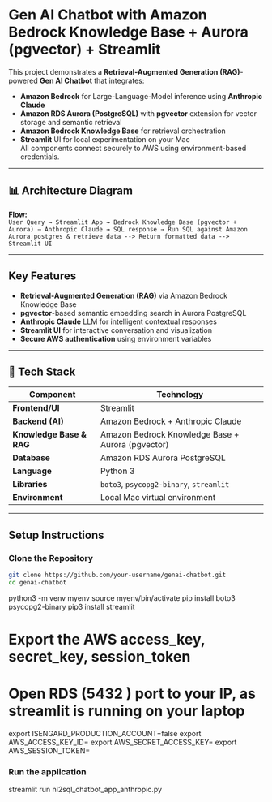 # Gen AI Chatbot with Amazon Bedrock Knowledge Base + Aurora (pgvector) + Streamlit

This project demonstrates a **Retrieval-Augmented Generation (RAG)**-powered **Gen AI Chatbot** that integrates:
- **Amazon Bedrock** for Large-Language-Model inference using **Anthropic Claude**
- **Amazon RDS Aurora (PostgreSQL)** with **pgvector** extension for vector storage and semantic retrieval
- **Amazon Bedrock Knowledge Base** for retrieval orchestration
- **Streamlit** UI for local experimentation on your Mac  
All components connect securely to AWS using environment-based credentials.

---

## 📊 Architecture Diagram

**Flow:**  
`User Query → Streamlit App → Bedrock Knowledge Base (pgvector + Aurora) → Anthropic Claude → SQL response → Run SQL against Amazon Aurora postgres & retrieve data --> Return formatted data --> Streamlit UI`

---

## Key Features
- **Retrieval-Augmented Generation (RAG)** via Amazon Bedrock Knowledge Base  
- **pgvector**-based semantic embedding search in Aurora PostgreSQL  
- **Anthropic Claude** LLM for intelligent contextual responses  
- **Streamlit UI** for interactive conversation and visualization  
- **Secure AWS authentication** using environment variables  

---

## 🧩 Tech Stack
| Component | Technology |
|------------|-------------|
| **Frontend/UI** | Streamlit |
| **Backend (AI)** | Amazon Bedrock + Anthropic Claude |
| **Knowledge Base & RAG** | Amazon Bedrock Knowledge Base + Aurora (pgvector) |
| **Database** | Amazon RDS Aurora PostgreSQL |
| **Language** | Python 3 |
| **Libraries** | `boto3`, `psycopg2-binary`, `streamlit` |
| **Environment** | Local Mac virtual environment |

---

## Setup Instructions

### Clone the Repository
```bash
git clone https://github.com/your-username/genai-chatbot.git
cd genai-chatbot
```

python3 -m venv myenv
source myenv/bin/activate
pip install boto3 psycopg2-binary
pip3 install streamlit 

# Export the AWS access_key, secret_key, session_token
# Open RDS (5432 ) port to your IP, as streamlit is running on your laptop

export ISENGARD_PRODUCTION_ACCOUNT=false
export AWS_ACCESS_KEY_ID=
export AWS_SECRET_ACCESS_KEY=
export AWS_SESSION_TOKEN=

### Run the application
streamlit run nl2sql_chatbot_app_anthropic.py

